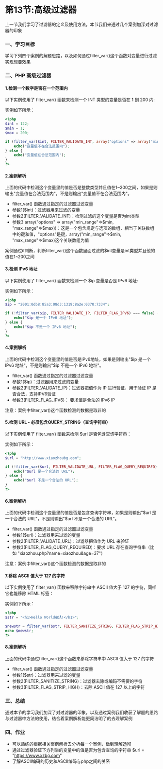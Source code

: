 # 第13节:高级过滤器
上一节我们学习了过滤器的定义及使用方法，本节我们来通过几个案例加深对过滤器的印象

### 一、学习目标
学习下列四个案例的解题思路，以及如何通过filter_var()这个函数对变量进行过滤实现想要效果

### 二、PHP 高级过滤器

#### 1.检测一个数字是否在一个范围内

以下实例使用了 filter_var() 函数来检测一个 INT 类型的变量是否在 1 到 200 内:

实例如下所示：

``` php
<?php
$int = 122;
$min = 1;
$max = 200;

if (filter_var($int, FILTER_VALIDATE_INT, array("options" => array("min_range"=>$min, "max_range"=>$max))) === false) {
    echo("变量值不在合法范围内");
} else {
    echo("变量值在合法范围内");
}
?>
```

#### 2.案例解析

上面的代码中检测这个变量里的值是否是整数类型并且值在1~200之间，如果是则输出"变量值在合法范围内"，不是则输出"变量值不在合法范围内"。

* filter_var() 函数通过指定的过滤器过滤变量
* 参数1($int)：过滤器用来过滤的变量
* 参数2(FILTER_VALIDATE_INT)：检测过滤的这个变量是否为int类型
* 参数3 array("options" => array("min_range"=>\$min, "max_range"=>\$max))：这是一个包含规定与选项的数组，相当于关联数组中的键和值，"options"是键，array("min_range"=>\$min, "max_range"=>\$max)这个关联数组为值

案例通过if判断，判断filter_var()这个函数里面过滤的$int变量是int类型并且他的值在1~200之间

#### 3.检测 IPv6 地址

以下实例使用了 filter_var() 函数来检测一个 $ip 变量是否是 IPv6 地址:

实例如下所示：

``` php
<?php
$ip = "2001:0db8:85a3:08d3:1319:8a2e:0370:7334";

if (!filter_var($ip, FILTER_VALIDATE_IP, FILTER_FLAG_IPV6) === false) {
    echo("$ip 是一个 IPv6 地址");
} else {
    echo("$ip 不是一个 IPv6 地址");
}
?>
```

#### 4.案例解析

上面的代码中检测这个变量里的值是否是IPv6地址，如果是则输出"\$ip 是一个 IPv6 地址"，不是则输出"$ip 不是一个 IPv6 地址"。

* filter_var() 函数通过指定的过滤器过滤变量
* 参数1($ip)：过滤器用来过滤的变量
* 参数2(FILTER_VALIDATE_IP)：过滤器把值作为 IP 进行验证，用于验证 IP 是否合法，支持IPV6验证
* 参数3(FILTER_FLAG_IPV6)： 要求值是合法的 IPv6 IP

注意：案例中filter_var()这个函数检测的数据是取非的

#### 5.检测 URL - 必须包含QUERY_STRING（查询字符串）

以下实例使用了 filter_var() 函数来检测 $url 是否包含查询字符串：

实例如下所示：

``` php
<?php
$url = "http://www.xiaozhoubg.com";

if (!filter_var($url, FILTER_VALIDATE_URL, FILTER_FLAG_QUERY_REQUIRED) === false) {
    echo("$url 是一个合法的 URL");
} else {
    echo("$url 不是一个合法的 URL");
}
?>
```

#### 6.案例解析

上面的代码中检测这个变量里的值是否是包含查询字符串，如果是则输出"\$url 是一个合法的 URL"，不是则输出"$url 不是一个合法的 URL"。

* filter_var() 函数通过指定的过滤器过滤变量
* 参数1($url)：过滤器用来过滤的变量
* 参数2(FILTER_VALIDATE_URL)：过滤器把值作为 URL 来验证
* 参数3(FILTER_FLAG_QUERY_REQUIRED)：要求 URL 存在查询字符串（比如 "xiaozhou.php?name=xiaozhou&age=37"）

注意：案例中filter_var()这个函数检测的数据是取非的

#### 7.移除 ASCII 值大于 127 的字符

以下实例使用了 filter_var() 函数来移除字符串中 ASCII 值大于 127 的字符，同样它也能移除 HTML 标签：

实例如下所示：

``` php
<?php
$str = "<h1>Hello WorldÆØÅ!</h1>";

$newstr = filter_var($str, FILTER_SANITIZE_STRING, FILTER_FLAG_STRIP_HIGH);
echo $newstr;
?>
```

#### 8.案例解析

上面的代码中通过filter_var()这个函数来移除字符串中 ASCII 值大于 127 的字符

* filter_var() 函数通过指定的过滤器过滤变量
* 参数1($str)：过滤器用来过滤的变量
* 参数2(FILTER_SANITIZE_STRING)：过滤器去除或编码不需要的字符
* 参数3(FILTER_FLAG_STRIP_HIGH)：去除 ASCII 值在 127 以上的字符

### 三、总结

通过本节的学习我们加深了对过滤器的印象，以及通过案例我们收获了解题的思路与过滤器中方法的使用，结合着案例解析能更简洁明了的去理解案例

### 四、作业

* 可以熟练的根据相关案例解析去分析每一个案例，做到理解透彻
* 通过过滤器验证下方列举的变量中的值是否为包含查询的字符串
$url = "https://www.xzbg.com"
* 了解ASCII编码的历史和ASCII编码与php之间的关系